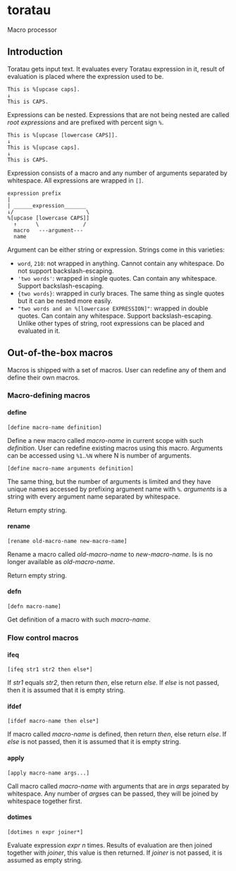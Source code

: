 # toratau

Macro processor

## Introduction

Toratau gets input text. It evaluates every Toratau expression in it, result of evaluation is placed where the expression used to be.

```
This is %[upcase caps].
↓
This is CAPS.
```

Expressions can be nested. Expressions that are not being nested are called *root expressions* and are prefixed with percent sign `%`.

```
This is %[upcase [lowercase CAPS]].
↓
This is %[upcase caps].
↓
This is CAPS.
```

Expression consists of a macro and any number of arguments separated by whitespace. All expressions are wrapped in `[]`.

```
expression prefix
|
| ______expression_______
↓/                       \
%[upcase [lowercase CAPS]]
  ↑      \              /
  macro   ---argument---
  name
```

Argument can be either string or expression. Strings come in this varieties:

- `word`, `210`: not wrapped in anything. Cannot contain any whitespace. Do not support backslash-escaping.
- `'two words'`: wrapped in single quotes. Can contain any whitespace. Support backslash-escaping.
- `{two words}`: wrapped in curly braces. The same thing as single quotes but it can be nested more easily.
- `"two words and an %[lowercase EXPRESSION]"`: wrapped in double quotes. Can contain any whitespace. Support backslash-escaping. Unlike other types of string, root expressions can be placed and evaluated in it.

## Out-of-the-box macros

Macros is shipped with a set of macros. User can redefine any of them and define their own macros.

### Macro-defining macros

#### define

```
[define macro-name definition]
```

Define a new macro called *macro-name* in current scope with such *definition*. User can redefine existing macros using this macro. Arguments can be accessed using `%1`..`%N` where N is number of arguments.

```
[define macro-name arguments definition]
```

The same thing, but the number of arguments is limited and they have unique names accessed by prefixing argument name with `%`. *arguments* is a string with every argument name separated by whitespace.

Return empty string.

#### rename

```
[rename old-macro-name new-macro-name]
```

Rename a macro called *old-macro-name* to *new-macro-name*. Is is no longer available as *old-macro-name*.

Return empty string.

#### defn

```
[defn macro-name]
```

Get definition of a macro with such *macro-name*.

### Flow control macros

#### ifeq

```
[ifeq str1 str2 then else*]
```

If *str1* equals *str2*, then return *then*, else return *else*. If *else* is not passed, then it is assumed that it is empty string.

#### ifdef

```
[ifdef macro-name then else*]
```

If macro called *macro-name* is defined, then return *then*, else return *else*. If *else* is not passed, then it is assumed that it is empty string.

#### apply

```
[apply macro-name args...]
```

Call macro called *macro-name* with arguments that are in *args* separated by whitespace. Any number of *args*es can be passed, they will be joined by whitespace together first.

#### dotimes

```
[dotimes n expr joiner*]
```

Evaluate expression *expr* *n* times. Results of evaluation are then joined together with *joiner*, this value is then returned. If *joiner* is not passed, it is assumed as empty string.

